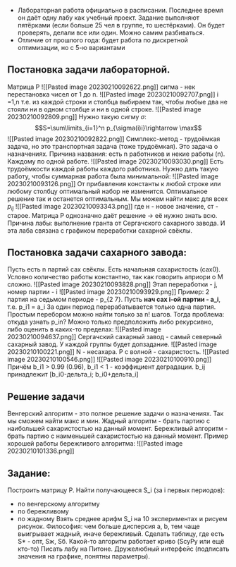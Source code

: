 - Лабораторная работа официально в расписании. Последнее время он даёт одну лабу как учебный проект. Задание выполняют пятёрками (если больше 25 чел в группе, то шестёрками). Он будет проверять, делали все или один. Можно самим разбиваться.
- Отличие от прошлого года: будет работа по дискретной оптимизации, но с 5-ю вариантами
## Постановка задачи лабораторной. 
Матрица P
![[Pasted image 20230210092622.png]]
сигма - нек перестановка чисел от 1 до n. 
![[Pasted image 20230210092707.png]]
i =1,n 
т.е. из каждой строки и столбца выбираем так, чтобы любые два не стояли ни в одном столбце и ни в одной строке.
![[Pasted image 20230210092809.png]]
Нужно такую сигму $\sigma$: $$S=\sum\limits_{i=1}^n p_{\sigma(i)i}\rightarrow \max$$
![[Pasted image 20230210092822.png]]
Симплекс-метод - трудоёмкая задача, но это транспортная задача (тоже трудоёмкая).
Это задача о назначениях. Причина названия: 
есть n работников и некие работы (n). Каждому по одной работе.
![[Pasted image 20230210093030.png]]
Есть трудоёмкости каждой работы каждого работника. Нужно дать такую работу, чтобы суммарная работа была минимальной: ![[Pasted image 20230210093126.png]]
От прибавления константы к любой строке или любому столбцу оптимальный набор не изменится. Оптимальное решение так и останется оптимальным.
Мы можем найти макс для всех $p_{ij}$ 
![[Pasted image 20230210093343.png]]
где н - новое значение, ст - старое.
Матрица P однозначно даёт решение -> её нужно знать всю.
Причина лабы: выполнение гранта от Сергачского сахарного завода. И эта лаба связана с графиком переработки сахарной свёклы. 
## Постановка задачи сахарного завода:
Пусть есть n партий сах свёклы. Есть начальная сахаристость (сах0). Условно количество работы константно, так как говорить априори о M сложно. 
![[Pasted image 20230210093828.png]]
Этап переработки - j, номер партии - i
![[Pasted image 20230210093929.png]]
Пример: 2 партия на седьмом периоде - p_{2 7}.
Пусть __нач сах i-ой партии - a_i__, т.е. p_i1 = a_i
За один период перерабатывается только одна партия. 
Простым перебором можно найти только за n! шагов. 
Тогда проблема: откуда узнать p_in? Можно только предположить либо рекурсивно, либо оценить в каких-то пределах:
![[Pasted image 20230210094637.png]]
Сергачский сахарный завод - самый северный сахарный завод. 
У каждой группы будет допзадание. 
![[Pasted image 20230210100221.png]]
N - несахара. P с волной - сахаристость.
![[Pasted image 20230210100546.png]]
![[Pasted image 20230210100910.png]]
Причём b_i1 > 0.99 (0.96), b_i1 < 1 - коэффициент деградации. b_ij принадлежит [b_i0-дельта_i; b_i0+дельта_i]
## Решение задачи
Венгерский алгоритм - это полное решение задачи о назначениях. Так мы сможем найти макс и мин.
Жадный алгоритм - брать партию с наибольшей сахаристостью на данный момент.
Бережливый алгоритм - брать партию с наименьшей сахаристостью на данный момент. Пример хорошей работы бережливого алгоритма: ![[Pasted image 20230210101336.png]]
## Задание:
Построить матрицу P. Найти получающееся S_i (за i первых периодов):
- по венгерскому алгоритму
- по бережливому
- по жадному
Взять среднее арифм S_i на 10 экспериментах и рисуем рисунок.
Философия: чем больше дисперсия a, b, тем чаще выигрывает жадный, иначе бережливый.
Сделать таблицу, где есть S* - опт, Sж, Sб.
Какой-то алгоритм работает криво (ScyPy или ещё кто-то)
Писать лабу на Питоне. 
Дружелюбный интерфейс (подписать значения на графике, понятны параметры).